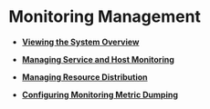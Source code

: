 # Monitoring Management<a name="EN-US_TOPIC_0125375844"></a>

-   **[Viewing the System Overview](viewing-the-system-overview.md)**  

-   **[Managing Service and Host Monitoring](managing-service-and-host-monitoring.md)**  

-   **[Managing Resource Distribution](managing-resource-distribution.md)**  

-   **[Configuring Monitoring Metric Dumping](configuring-monitoring-metric-dumping.md)**  


